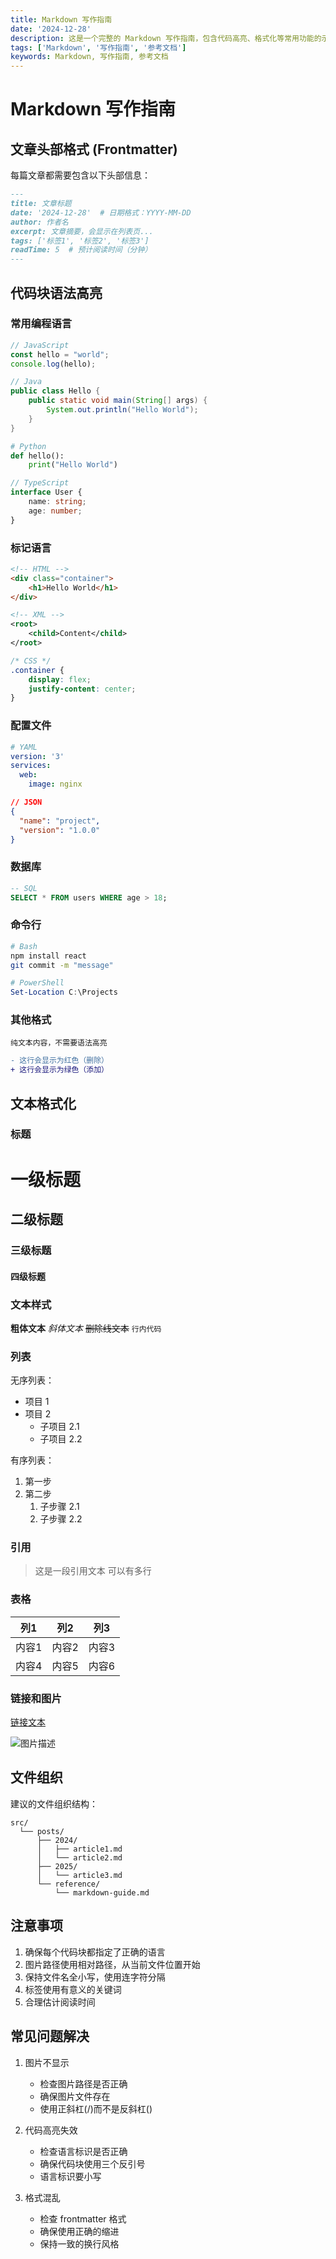 ```yaml
---
title: Markdown 写作指南
date: '2024-12-28'
description: 这是一个完整的 Markdown 写作指南，包含代码高亮、格式化等常用功能的示例...
tags: ['Markdown', '写作指南', '参考文档']
keywords: Markdown, 写作指南, 参考文档
---
```


# Markdown 写作指南

## 文章头部格式 (Frontmatter)

每篇文章都需要包含以下头部信息：

```markdown
---
title: 文章标题
date: '2024-12-28'  # 日期格式：YYYY-MM-DD
author: 作者名
excerpt: 文章摘要，会显示在列表页...
tags: ['标签1', '标签2', '标签3']
readTime: 5  # 预计阅读时间（分钟）
---
```

## 代码块语法高亮

### 常用编程语言

```javascript
// JavaScript
const hello = "world";
console.log(hello);
```

```java
// Java
public class Hello {
    public static void main(String[] args) {
        System.out.println("Hello World");
    }
}
```

```python
# Python
def hello():
    print("Hello World")
```

```typescript
// TypeScript
interface User {
    name: string;
    age: number;
}
```

### 标记语言

```html
<!-- HTML -->
<div class="container">
    <h1>Hello World</h1>
</div>
```

```xml
<!-- XML -->
<root>
    <child>Content</child>
</root>
```

```css
/* CSS */
.container {
    display: flex;
    justify-content: center;
}
```

### 配置文件

```yaml
# YAML
version: '3'
services:
  web:
    image: nginx
```

```json
// JSON
{
  "name": "project",
  "version": "1.0.0"
}
```

### 数据库

```sql
-- SQL
SELECT * FROM users WHERE age > 18;
```

### 命令行

```bash
# Bash
npm install react
git commit -m "message"
```

```powershell
# PowerShell
Set-Location C:\Projects
```

### 其他格式

```plaintext
纯文本内容，不需要语法高亮
```

```diff
- 这行会显示为红色（删除）
+ 这行会显示为绿色（添加）
```

## 文本格式化

### 标题

# 一级标题
## 二级标题
### 三级标题
#### 四级标题

### 文本样式

**粗体文本**
*斜体文本*
~~删除线文本~~
`行内代码`
### 列表

无序列表：
- 项目 1
- 项目 2
  - 子项目 2.1
  - 子项目 2.2

有序列表：
1. 第一步
2. 第二步
   1. 子步骤 2.1
   2. 子步骤 2.2

### 引用

> 这是一段引用文本
> 可以有多行

### 表格

| 列1 | 列2 | 列3 |
|-----|-----|-----|
| 内容1 | 内容2 | 内容3 |
| 内容4 | 内容5 | 内容6 |

### 链接和图片

[链接文本](https://example.com)

![图片描述](/images/markdown-guide/example.gif)

## 文件组织

建议的文件组织结构：

```plaintext
src/
  └── posts/
      ├── 2024/
      │   ├── article1.md
      │   └── article2.md
      ├── 2025/
      │   └── article3.md
      └── reference/
          └── markdown-guide.md
```

## 注意事项

1. 确保每个代码块都指定了正确的语言
2. 图片路径使用相对路径，从当前文件位置开始
3. 保持文件名全小写，使用连字符分隔
4. 标签使用有意义的关键词
5. 合理估计阅读时间

## 常见问题解决

1. 图片不显示
   - 检查图片路径是否正确
   - 确保图片文件存在
   - 使用正斜杠(/)而不是反斜杠(\)

2. 代码高亮失效
   - 检查语言标识是否正确
   - 确保代码块使用三个反引号
   - 语言标识要小写

3. 格式混乱
   - 检查 frontmatter 格式
   - 确保使用正确的缩进
   - 保持一致的换行风格 